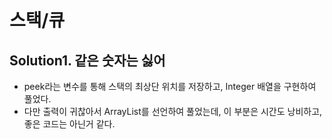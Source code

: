 # 스택/큐

## Solution1. 같은 숫자는 싫어

- peek라는 변수를 통해 스택의 최상단 위치를 저장하고, Integer 배열을 구현하여 풀었다.
- 다만 출력이 귀찮아서 ArrayList를 선언하여 풀었는데, 이 부분은 시간도 낭비하고, 좋은 코드는 아닌거 같다.